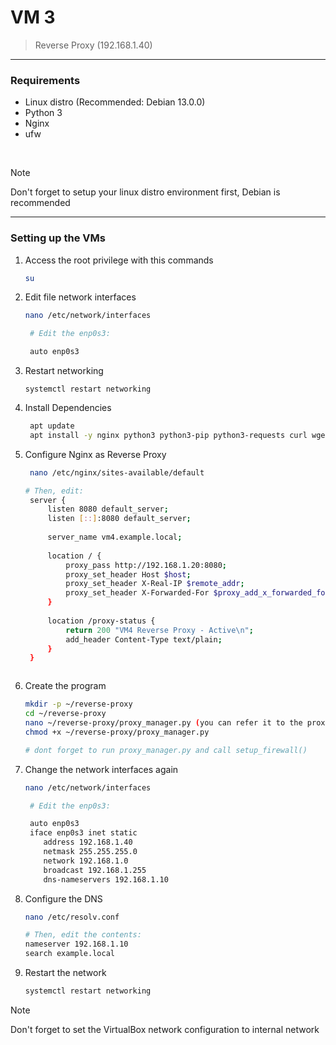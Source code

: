 # VM 3
> Reverse Proxy (192.168.1.40)

---
### Requirements
- Linux distro (Recommended: Debian 13.0.0)
- Python 3
- Nginx
- ufw

</br>

> [!NOTE]
> Don't forget to setup your linux distro environment first, Debian is recommended
---

### Setting up the VMs
1. Access the root privilege with this commands
   ```bash
   su
   ```

2. Edit file network interfaces
   ```bash
   nano /etc/network/interfaces

    # Edit the enp0s3:
   
    auto enp0s3
   ```
   
3. Restart networking
   ```
   systemctl restart networking
   ```
   
4. Install Dependencies
   ```bash
    apt update
    apt install -y nginx python3 python3-pip python3-requests curl wget net-tools ufw
   ```
   
5. Configure Nginx as Reverse Proxy
   ```bash
    nano /etc/nginx/sites-available/default

   # Then, edit:
    server {
        listen 8080 default_server;
        listen [::]:8080 default_server;
    
        server_name vm4.example.local;
        
        location / {
            proxy_pass http://192.168.1.20:8080;
            proxy_set_header Host $host;
            proxy_set_header X-Real-IP $remote_addr;
            proxy_set_header X-Forwarded-For $proxy_add_x_forwarded_for;
        }
    
        location /proxy-status {
            return 200 "VM4 Reverse Proxy - Active\n";
            add_header Content-Type text/plain;
        }
    }

   
   
   ```
   
6. Create the program
      ```bash
      mkdir -p ~/reverse-proxy
      cd ~/reverse-proxy
      nano ~/reverse-proxy/proxy_manager.py (you can refer it to the proxy_manager.py)
      chmod +x ~/reverse-proxy/proxy_manager.py

      # dont forget to run proxy_manager.py and call setup_firewall()
      ```
      
7. Change the network interfaces again
   ```bash
   nano /etc/network/interfaces

    # Edit the enp0s3:
   
    auto enp0s3
    iface enp0s3 inet static
       address 192.168.1.40
       netmask 255.255.255.0
       network 192.168.1.0
       broadcast 192.168.1.255
       dns-nameservers 192.168.1.10
   ```

8. Configure the DNS
      ```bash
      nano /etc/resolv.conf

      # Then, edit the contents:
      nameserver 192.168.1.10
      search example.local
      ```

9. Restart the network
      ```bash
      systemctl restart networking
      ```

> [!NOTE]
> Don't forget to set the VirtualBox network configuration to internal network
